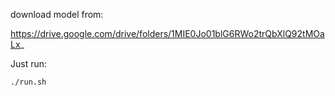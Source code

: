 download model from:

https://drive.google.com/drive/folders/1MIE0Jo01blG6RWo2trQbXlQ92tMOaLx_

Just run:

```
./run.sh
```